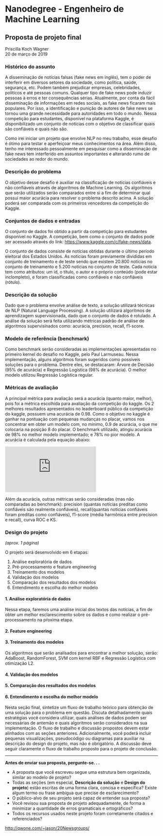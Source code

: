 # Nanodegree - Engenheiro de Machine Learning
## Proposta de projeto final
Priscilla Koch Wagner  
20 de março de 2019

### Histórico do assunto

A disseminação de notícias falsas (fake news em inglês), tem o poder de interferir em diversos setores da sociedade, como política, saúde, segurança, etc. Podem também prejudicar empresas, celebridades, políticos e até pessoas comuns. Qualquer tipo de fake news pode induzir pessoas à erros e ter consequências sérias. Atualmente, por conta da fácil disseminação de informações em redes sociais, as fake news ficaram mais populares. Por isso,  a identificação e punição de autores de fake news se tornou uma grande necessidade para autoridades em todo o mundo. Nessa competição para estudantes, disponível na plataforma Kaggle, é disponibilizado um conjunto de notícias com o objetivo de classificar quais são confiáveis e quais não são.  

Como irei iniciar um projeto que envolve NLP no meu trabalho, esse desafio é ótimo para testar e aperfeiçoar meus conhecimentos na área. Além disso, tenho me interessado pessoalmente em pesquisar como a disseminação de fake news tem interferido em assuntos importantes e alterando rumo de sociedades ao redor do mundo.


### Descrição do problema

O objetivo desse desafio é auxiliar na classificação de notícias confiáveis e não confiáveis através de algoritmos de Machine Learning. Os algoritmos que serão utilizados serão comparados entre si a fim de determinar qual possui maior acurácia para resolver o problema descrito acima. A solução poderá ser comparada com os primeiros vencedores da competição do Kaggle.


### Conjuntos de dados e entradas

O conjunto de dados foi obtido a partir da competição para estudantes disponível no Kaggle. A competição, bem como o conjunto de dados pode ser acessado através do link: https://www.kaggle.com/c/fake-news/data.

O conjunto de dados consiste de notícias obtidas durante o último período eleitoral dos Estados Unidos. As notícias foram previamente divididas em conjunto de treinamento e de teste sendo que existem 20.800 notícias no conjunto de treinamento e 5.200 notícias no conjunto de teste. Cada notícia tem como atributos: um id, o título, o autor e o próprio conteúdo (pode estar inclompleto), e foram classificadas como confiáveis e não confiáveis (rótulo). 


### Descrição da solução

Dado que o problema envolve análise de texto, a solução utilizará técnicas de NLP (Natural Language Processing). A solução utilizará algoritmos de aprendizagem supervisionada, dado que o conjunto de dados é rotulado. A análise da solução será feita utilizando métricas padrão de análise de algoritmos supervisinados como: acurácia, precision, recall, f1-score. 


### Modelo de referência (benchmark)

Como benchmark serão consideradas as implementações apresentadas no primeiro kernel do desafio no Kaggle, pelo Paul Larmuseau. Nessa implementação, alguns algoritmos foram sugeridos como possíveis soluções para o problema. Dentre eles, se destacaram: Árvore de Decisão (95% de acurácia) e Regressão Logística (98% de acurácia). O melhor modelo utilizou Regressão Logística regular.


### Métricas de avaliação

A principal métrica para avaliação será a acurácia (quanto maior, melhor), pois foi a métrica escolhida para avaliação da competição do kaggle. Os 2 melhores resultados apresentados no leaderboard público da competição do kaggle, possuem uma acurácia de 0.98. Como o objetivo no kaggle é ganhar na pontuação com pequenas mudanças no placar, vamos nos concentrar em obter um modelo com, no mínimo, 0.9 de acurácia, o que me colocaria na posição 8 do placar. O benchmark utilizado, atingiu acurácia de 98% no melhor modelo implementado; e 78% no pior modelo.
A acurácia é calculada pela equação abaixo:

![](http://www.sciweavers.org/tex2img.php?eq=accuracy%20%3D%20%5Cfrac%7Bcorrect%20predictions%7D%7Bcorrect%20predictions%20%2B%20incorrect%20predictions%7D&bc=White&fc=Black&im=jpg&fs=12&ff=arev&edit=0)

Além da acurácia, outras métricas serão consideradas (mas não comparadas ao benchmark): precision (quantas notícias preditas como confiáveis são realmente confiáveis), recall(quantas notícias confiáveis foram preditas como confiáveis), f1-score (média harmônica entre precision e recall), curva ROC e KS.


### Design do projeto
_(aprox. 1 página)_

O projeto será desenvolvido em 6 etapas:

1. Análise exploratória de dados
2. Pré-processamento e feature engineering
3. Treinamento dos modelos
4. Validação dos modelos
5. Comparação dos resultados dos modelos 
6. Entendimento e escolha do melhor modelo

#### 1. Análise exploratória de dados

Nessa etapa, faremos uma análise inicial dos textos das notícias, a fim de obter um melhor esclarescimento sobre os dados e como realizar o pré-processamento na pŕoxima etapa.

#### 2. Feature engineering




#### 3. Treinamento dos modelos

Os algoritmos que serão analisados para encontrar a melhor solução, serão: AdaBoost, RandomForest, SVM com kernel RBF e Regressão Logística com otimização L2. 

#### 4. Validação dos modelos

#### 5. Comparação dos resultados dos modelos 

#### 6. Entendimento e escolha do melhor modelo




Nesta seção final, sintetize um fluxo de trabalho teórico para obtenção de uma solução para o problema em questão. Discuta detalhadamente quais estratégias você considera utilizar, quais análises de dados podem ser necessárias de antemão e quais algoritmos serão considerados na sua implementação. O fluxo de trabalho e discussão propostos devem estar alinhados com as seções anteriores. Adicionalmente, você poderá incluir pequenas visualizações, pseudocódigo ou diagramas para auxiliar na descrição do design do projeto, mas não é obrigatório. A discussão deve seguir claramente o fluxo de trabalho proposto para o projeto de conclusão.

-----------

**Antes de enviar sua proposta, pergunte-se. . .**

- A proposta que você escreveu segue uma estrutura bem organizada, similar ao modelo de projeto?
- Todas as seções (em especial, **Descrição da solução** e **Design do projeto**) estão escritas de uma forma clara, concisa e específica? Existe algum termo ou frase ambígua que precise de esclarecimento?
- O público-alvo de seu projeto será capaz de entender sua proposta?
- Você revisou sua proposta de projeto adequadamente, de forma a minimizar a quantidade de erros gramaticais e ortográficos?
- Todos os recursos usados neste projeto foram corretamente citados e referenciados?




http://qwone.com/~jason/20Newsgroups/